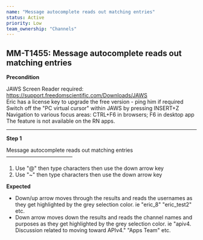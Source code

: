 ```yaml
---
name: "Message autocomplete reads out matching entries"
status: Active
priority: Low
team_ownership: "Channels"
---
```


## MM-T1455: Message autocomplete reads out matching entries

**Precondition**

JAWS Screen Reader required: <https://support.freedomscientific.com/Downloads/JAWS>\
Eric has a license key to upgrade the free version - ping him if required\
Switch off the "PC virtual cursor" within JAWS by pressing INSERT+Z\
Navigation to various focus areas: CTRL+F6 in browsers; F6 in desktop app\
The feature is not available on the RN apps.

---

**Step 1**

Message autocomplete reads out matching entries\
–––––––––––––––––––––––––

1. Use "@" then type characters then use the down arrow key
2. Use "\~" then type characters then use the down arrow key

**Expected**

- Down/up arrow moves through the results and reads the usernames as they get highlighted by the grey selection color. ie "eric\_8" "eric\_test2" etc.
- Down arrow moves down the results and reads the channel names and purposes as they get highlighted by the grey selection color. ie "apiv4. Discussion related to moving toward APIv4." "Apps Team" etc.

